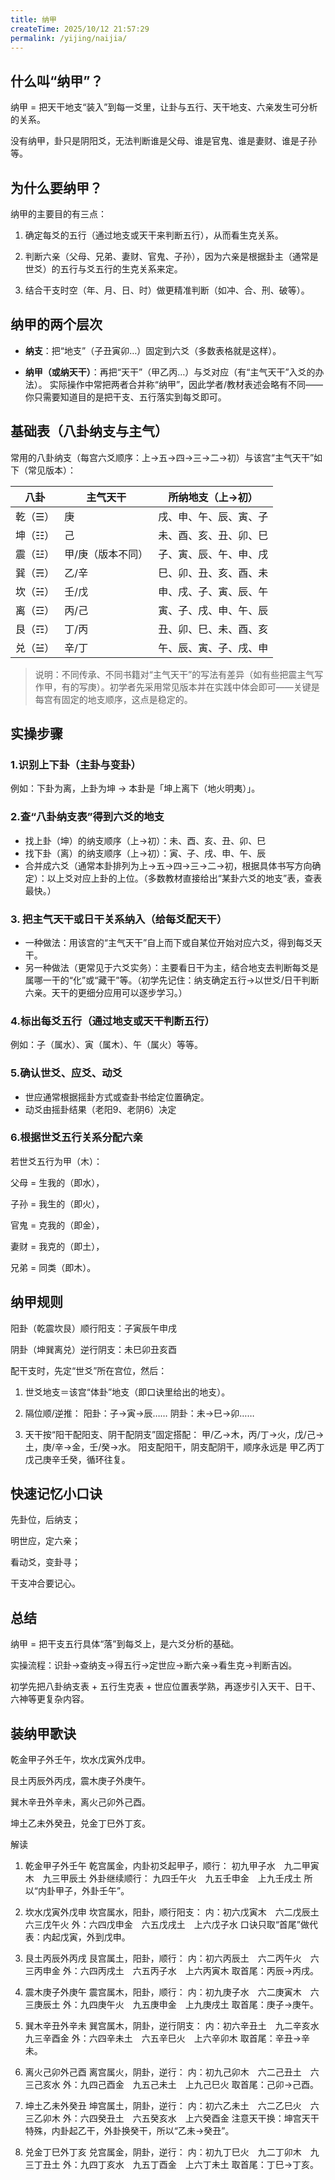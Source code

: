 ```yaml
---
title: 纳甲
createTime: 2025/10/12 21:57:29
permalink: /yijing/naijia/
---
```


## 什么叫“纳甲”？

纳甲 = 把天干地支“装入”到每一爻里，让卦与五行、天干地支、六亲发生可分析的关系。

没有纳甲，卦只是阴阳爻，无法判断谁是父母、谁是官鬼、谁是妻财、谁是子孙等。


## 为什么要纳甲？

纳甲的主要目的有三点：

1. 确定每爻的五行（通过地支或天干来判断五行），从而看生克关系。

2. 判断六亲（父母、兄弟、妻财、官鬼、子孙），因为六亲是根据卦主（通常是世爻）的五行与爻五行的生克关系来定。

3. 结合干支时空（年、月、日、时）做更精准判断（如冲、合、刑、破等）。


## 纳甲的两个层次

* **纳支**：把“地支”（子丑寅卯…）固定到六爻（多数表格就是这样）。

* **纳甲（或纳天干）**：再把“天干”（甲乙丙…）与爻对应（有“主气天干”入爻的办法）。
    实际操作中常把两者合并称“纳甲”，因此学者/教材表述会略有不同——你只需要知道目的是把干支、五行落实到每爻即可。

## 基础表（八卦纳支与主气）

常用的八卦纳支（每宫六爻顺序：上→五→四→三→二→初）与该宫“主气天干”如下（常见版本）：

| 八卦    | 主气天干          | 所纳地支（上→初）      |
| ------- | ----------------- | ---------------------- |
| 乾（☰） | 庚                | 戌、申、午、辰、寅、子 |
| 坤（☷） | 己                | 未、酉、亥、丑、卯、巳 |
| 震（☳） | 甲/庚（版本不同） | 子、寅、辰、午、申、戌 |
| 巽（☴） | 乙/辛             | 巳、卯、丑、亥、酉、未 |
| 坎（☵） | 壬/戊             | 申、戌、子、寅、辰、午 |
| 离（☲） | 丙/己             | 寅、子、戌、申、午、辰 |
| 艮（☶） | 丁/丙             | 丑、卯、巳、未、酉、亥 |
| 兑（☱） | 辛/丁             | 午、辰、寅、子、戌、申 |


> 说明：不同传承、不同书籍对“主气天干”的写法有差异（如有些把震主气写作甲，有的写庚）。初学者先采用常见版本并在实践中体会即可——关键是每宫有固定的地支顺序，这点是稳定的。


## 实操步骤

### 1.识别上下卦（主卦与变卦）

例如：下卦为离，上卦为坤 → 本卦是「坤上离下（地火明夷）」。

### 2.查“八卦纳支表”得到六爻的地支

* 找上卦（坤）的纳支顺序（上→初）：未、酉、亥、丑、卯、巳
* 找下卦（离）的纳支顺序（上→初）：寅、子、戌、申、午、辰
* 合并成六爻（通常本卦排列为上→五→四→三→二→初，根据具体书写方向确定）：以上爻对应上卦的上位。（多数教材直接给出“某卦六爻的地支”表，查表最快。）
  
### 3. 把主气天干或日干关系纳入（给每爻配天干）
* 一种做法：用该宫的“主气天干”自上而下或自某位开始对应六爻，得到每爻天干。
* 另一种做法（更常见于六爻实务）：主要看日干为主，结合地支去判断每爻是属哪一干的“化”或“藏干”等。（初学先记住：纳支确定五行→以世爻/日干判断六亲。天干的更细分应用可以逐步学习。）

### 4.标出每爻五行（通过地支或天干判断五行）

例如：子（属水）、寅（属木）、午（属火）等等。

### 5.确认世爻、应爻、动爻

* 世应通常根据摇卦方式或查卦书给定位置确定。
* 动爻由摇卦结果（老阳9、老阴6）决定

### 6.根据世爻五行关系分配六亲

若世爻五行为甲（木）：

父母 = 生我的（即水），

子孙 = 我生的（即火），

官鬼 = 克我的（即金），

妻财 = 我克的（即土），

兄弟 = 同类（即木）。


## 纳甲规则

阳卦（乾震坎艮）顺行阳支：子寅辰午申戌

阴卦（坤巽离兑）逆行阴支：未巳卯丑亥酉

配干支时，先定“世爻”所在宫位，然后：

1. 世爻地支＝该宫“体卦”地支（即口诀里给出的地支）。
2. 隔位顺/逆推：
    阳卦：子→寅→辰……
    阴卦：未→巳→卯……

3. 天干按“阳干配阳支、阴干配阴支”固定搭配：
    甲/乙→木，丙/丁→火，戊/己→土，庚/辛→金，壬/癸→水。
    阳支配阳干，阴支配阴干，顺序永远是
    甲乙丙丁戊己庚辛壬癸，循环往复。


## 快速记忆小口诀

先卦位，后纳支；

明世应，定六亲；

看动爻，变卦寻；

干支冲合要记心。

## 总结

纳甲 = 把干支五行具体“落”到每爻上，是六爻分析的基础。

实操流程：识卦→查纳支→得五行→定世应→断六亲→看生克→判断吉凶。

初学先把八卦纳支表 + 五行生克表 + 世应位置表学熟，再逐步引入天干、日干、六神等更复杂内容。

## 装纳甲歌诀

乾金甲子外壬午，坎水戊寅外戊申。

艮土丙辰外丙戌，震木庚子外庚午。

巽木辛丑外辛未，离火己卯外己酉。

坤土乙未外癸丑，兑金丁巳外丁亥。


解读

1. 乾金甲子外壬午
乾宫属金，内卦初爻起甲子，顺行：
初九甲子水　九二甲寅木　九三甲辰土
外卦继续顺行：
九四壬午火　九五壬申金　上九壬戌土
所以“内卦甲子，外卦壬午”。

2. 坎水戊寅外戊申
坎宫属水，阳卦，顺行阳支：
内：初六戊寅木　六二戊辰土　六三戊午火
外：六四戊申金　六五戊戌土　上六戊子水
口诀只取“首尾”做代表：内起戊寅，外到戊申。

3. 艮土丙辰外丙戌
艮宫属土，阳卦，顺行：
内：初六丙辰土　六二丙午火　六三丙申金
外：六四丙戌土　六五丙子水　上六丙寅木
取首尾：丙辰→丙戌。

4. 震木庚子外庚午
震宫属木，阳卦，顺行：
内：初九庚子水　六二庚寅木　六三庚辰土
外：九四庚午火　九五庚申金　上九庚戌土
取首尾：庚子→庚午。

5. 巽木辛丑外辛未
巽宫属木，阴卦，逆行阴支：
内：初六辛丑土　九二辛亥水　九三辛酉金
外：六四辛未土　六五辛巳火　上六辛卯木
取首尾：辛丑→辛未。

6. 离火己卯外己酉
离宫属火，阴卦，逆行：
内：初九己卯木　六二己丑土　六三己亥水
外：九四己酉金　九五己未土　上九己巳火
取首尾：己卯→己酉。

7. 坤土乙未外癸丑
坤宫属土，阴卦，逆行：
内：初六乙未土　六二乙巳火　六三乙卯木
外：六四癸丑土　六五癸亥水　上六癸酉金
注意天干换：坤宫天干特殊，内卦起乙干，外卦换癸干，所以“乙未→癸丑”。

8. 兑金丁巳外丁亥
兑宫属金，阴卦，逆行：
内：初九丁巳火　九二丁卯木　九三丁丑土
外：九四丁亥水　九五丁酉金　上六丁未土
取首尾：丁巳→丁亥。









